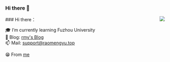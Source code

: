 ### Hi there 👋

<!--
**mengyu666/mengyu666** is a ✨ _special_ ✨ repository because its `README.md` (this file) appears on your GitHub profile.

Here are some ideas to get you started:
-->
<!--
- 🔭 I’m currently working on ...
- 🌱 I’m currently learning Fuzhou University
- 👯 I’m looking to collaborate on ...
- 🤔 I’m looking for help with ...
- 💬 Ask me about ...
- 📫 How to reach me: ...
- 😄 Pronouns: ...
- ⚡ Fun fact: ...
-->

<img align='right' src="https://github-readme-stats.vercel.app/api?username=mengyu666&show_icons=true&hide_border=true">
### Hi there：

🎓 I’m currently learning Fuzhou University<br>
📝 Blog: [rmy's Blog](raomengyu.top)<br>
📫 Mail: support@raomengyu.top<br>

😁 From [me](https://github.com/mengyu666)<br>
